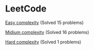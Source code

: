 # LeetCode

[Easy complexity](Easy/) (Solved 15 problems)

[Midium complexity](Medium/) (Solved 16 problems)

[Hard complexity](Hard/) (Solved 1 problems)
